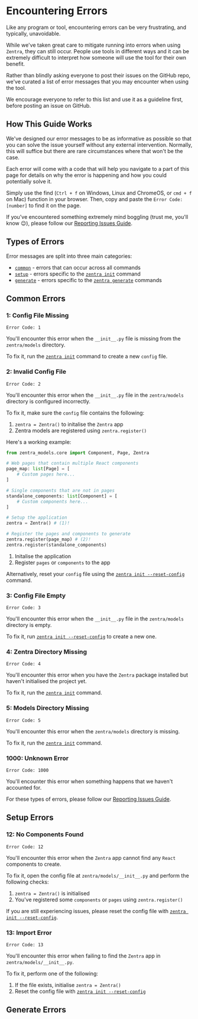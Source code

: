 # Encountering Errors

Like any program or tool, encountering errors can be very frustrating, and typically, unavoidable.

While we've taken great care to mitigate running into errors when using `Zentra`, they can still occur. People use tools in different ways and it can be extremely difficult to interpret how someone will use the tool for their own benefit.

Rather than blindly asking everyone to post their issues on the GitHub repo, we've curated a list of error messages that you may encounter when using the tool.

We encourage everyone to refer to this list and use it as a guideline first, before posting an issue on GitHub.

## How This Guide Works

We've designed our error messages to be as informative as possible so that you can solve the issue yourself without any external intervention. Normally, this will suffice but there are rare circumstances where that won't be the case.

Each error will come with a code that will help you navigate to a part of this page for details on why the error is happening and how you could potentially solve it.

Simply use the find (`Ctrl + f` on Windows, Linux and ChromeOS, or `cmd + f` on Mac) function in your browser. Then, copy and paste the `Error Code: [number]` to find it on the page.

If you've encountered something extremely mind boggling (trust me, you'll know :wink:), please follow our [Reporting Issues Guide](report.md).

## Types of Errors

Error messages are split into three main categories:

- [`common`](#common-errors) - errors that can occur across all commands
- [`setup`](#setup-errors) - errors specific to the [`zentra init`](../starting/commands.md#zentra-init) command
- [`generate`](#generate-errors) - errors specific to the [`zentra generate`](../starting/commands.md#zentra-generate) commands

## Common Errors

### 1: Config File Missing

`Error Code: 1`

You'll encounter this error when the `__init__.py` file is missing from the `zentra/models` directory.

To fix it, run the [`zentra init`](../starting/commands.md#zentra-init) command to create a new `config` file.

### 2: Invalid Config File

`Error Code: 2`

You'll encounter this error when the `__init__.py` file in the `zentra/models` directory is configured incorrectly.

To fix it, make sure the `config` file contains the following:

1. `zentra = Zentra()` to initalise the `Zentra` app
2. Zentra models are registered using `zentra.register()`

Here's a working example:

```python title="zentra/models/__init__.py" hl_lines="14 17-18"
from zentra_models.core import Component, Page, Zentra

# Web pages that contain multiple React components
page_map: list[Page] = [
    # Custom pages here...
]

# Single components that are not in pages
standalone_components: list[Component] = [
    # Custom components here...
]

# Setup the application
zentra = Zentra() # (1)!

# Register the pages and components to generate
zentra.register(page_map) # (2)!
zentra.register(standalone_components)
```

1. Initalise the application
2. Register `pages` or `components` to the app

Alternatively, reset your `config` file using the [`zentra init --reset-config`](../starting/commands.md#zentra-init) command.

### 3: Config File Empty

`Error Code: 3`

You'll encounter this error when the `__init__.py` file in the `zentra/models` directory is empty.

To fix it, run [`zentra init --reset-config`](../starting/commands.md#zentra-init) to create a new one.

### 4: Zentra Directory Missing

`Error Code: 4`

You'll encounter this error when you have the `Zentra` package installed but haven't initialised the project yet.

To fix it, run the [`zentra init`](../starting/commands.md#zentra-init) command.

### 5: Models Directory Missing

`Error Code: 5`

You'll encounter this error when the `zentra/models` directory is missing.

To fix it, run the [`zentra init`](../starting/commands.md#zentra-init) command.

### 1000: Unknown Error

`Error Code: 1000`

You'll encounter this error when something happens that we haven't accounted for.

For these types of errors, please follow our [Reporting Issues Guide](report.md).

## Setup Errors

### 12: No Components Found

`Error Code: 12`

You'll encounter this error when the `Zentra` app cannot find any `React` components to create.

To fix it, open the config file at `zentra/models/__init__.py` and perform the following checks:

1. `zentra = Zentra()` is initialised
2. You've registered some `components` or `pages` using `zentra.register()`

If you are still experiencing issues, please reset the config file with [`zentra init --reset-config`](../starting/commands.md#zentra-init).

### 13: Import Error

`Error Code: 13`

You'll encounter this error when failing to find the `Zentra` app in `zentra/models/__init__.py`.

To fix it, perform one of the following:

1. If the file exists, initialise `zentra = Zentra()`
2. Reset the config file with [`zentra init --reset-config`](../starting/commands.md#zentra-init)

## Generate Errors

